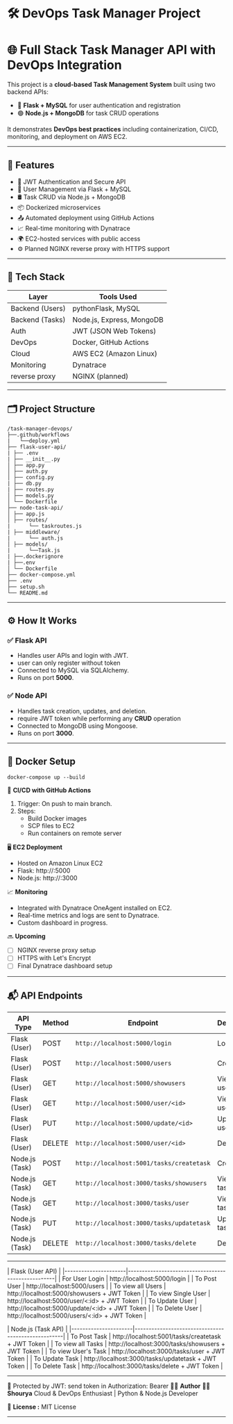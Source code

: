 # 🛠️ DevOps Task Manager Project


# 🌐 Full Stack Task Manager API with DevOps Integration

 
This project is a **cloud-based Task Management System** built using two backend APIs:
 
- 🐍 **Flask + MySQL** for user authentication and registration
- 🟢 **Node.js + MongoDB** for task CRUD operations
 
It demonstrates **DevOps best practices** including containerization, CI/CD, monitoring, and deployment on AWS EC2.

 
---

## 🚀 Features

 
- 🔐 JWT Authentication and Secure API
- 🧰 User Management via Flask + MySQL
- 🛢️ Task CRUD via Node.js + MongoDB
- 📦 Dockerized microservices
- 📤 Automated deployment using GitHub Actions
- 📈 Real-time monitoring with Dynatrace
- 🌍 EC2-hosted services with public access
- ⚙️ Planned NGINX reverse proxy with HTTPS support

  
---
 
## 🧱 Tech Stack
 
| Layer           | Tools Used               |
|-----------------|--------------------------|
| Backend (Users) | pythonFlask, MySQL       |
| Backend (Tasks) | Node.js, Express, MongoDB|
| Auth            | JWT (JSON Web Tokens)    |
| DevOps          | Docker, GitHub Actions   |
| Cloud           | AWS EC2 (Amazon Linux)   |
| Monitoring      | Dynatrace                |
| reverse proxy   | NGINX (planned)          |

 
---
 
## 🗂️ Project Structure

```
/task-manager-devops/
├──.github/workflows
|   └──deploy.yml
├── flask-user-api/
| ├── .env
| ├── __init__.py
│ ├── app.py 
│ ├── auth.py 
│ ├── config.py
| ├── db.py 
| ├── routes.py 
│ ├── models.py 
│ └── Dockerfile 
├── node-task-api/
│ ├── app.js 
│ ├── routes/ 
|      └── taskroutes.js
| ├── middleware/ 
|      └── auth.js
│ ├── models/ 
|      └──Task.js
| ├──.dockerignore
| ├──.env
│ └── Dockerfile 
├── docker-compose.yml 
├── .env 
├── setup.sh
└── README.md
```
---

## ⚙️ How It Works
 
### ✅ Flask API
 
- Handles user APIs and login with JWT.
- user can only register without token
- Connected to MySQL via SQLAlchemy.
- Runs on port **5000**.
 
### ✅ Node API
 
- Handles task creation, updates, and deletion.
- require JWT token while performing any **CRUD** operation 
- Connected to MongoDB using Mongoose.
- Runs on port **3000**.
 
--- 

## 🐳 Docker Setup

```
docker-compose up --build
```

🔁 **CI/CD with GitHub Actions**
1. Trigger: On push to main branch.
2. Steps:
    - Build Docker images
    - SCP files to EC2
    - Run containers on remote server
  
🖥️ **EC2 Deployment**
  - Hosted on Amazon Linux EC2
  - Flask: http://:5000
  - Node.js: http://:3000

📈 **Monitoring**
   - Integrated with Dynatrace OneAgent installed on EC2.
   - Real-time metrics and logs are sent to Dynatrace.
   - Custom dashboard in progress.

🔜 **Upcoming**
   - [ ] NGINX reverse proxy setup
   - [ ] HTTPS with Let's Encrypt
   - [ ] Final Dynatrace dashboard setup

---
## 📬 API Endpoints

| API Type       | Method      | Endpoint                                    | Description           | Auth Required |
|----------------|-------------|---------------------------------------------|------------------------|----------------|
| Flask (User) | POST | `http://localhost:5000/login`               | Login user            | No             |
| Flask (User) | POST | `http://localhost:5000/users`               | Create user           | No             |
| Flask (User) | GET | `http://localhost:5000/showusers`           | View all users        | Yes (JWT)      |
| Flask (User) | GET | `http://localhost:5000/user/<id>`           | View single user      | Yes (JWT)      |
| Flask (User) | PUT | `http://localhost:5000/update/<id>`         | Update user           | Yes (JWT)      |
| Flask (User) | DELETE | `http://localhost:5000/user/<id>`           | Delete user           | Yes (JWT)      |
| Node.js (Task) | POST | `http://localhost:5001/tasks/createtask`    | Create task           | Yes (JWT)      |
| Node.js (Task) | GET | `http://localhost:3000/tasks/showusers`     | View all tasks        | Yes (JWT)      |
| Node.js (Task) | GET | `http://localhost:3000/tasks/user`          | View user's tasks     | Yes (JWT)      |
| Node.js (Task) | PUT | `http://localhost:3000/tasks/updatetask`    | Update task           | Yes (JWT)      |
| Node.js (Task) | DELETE | `http://localhost:3000/tasks/delete`        | Delete task           | Yes (JWT)      |


---

| Flask (User API)                                                          |
|----------------------|----------------------------------------------------|
| For User Login       | http://localhost:5000/login                        |
| To Post User         | http://localhost:5000/users                        |
| To view all Users    | http://localhost:5000/showusers + JWT Token        | 
| To view Single User  | http://localhost:5000/user/<:id> + JWT Token       |
| To Update User       | http://localhost:5000/update/<:id> + JWT Token     |
| To Delete User       | http://localhost:5000/users/<:id> + JWT Token       |


| Node.js (Task API)                                                        |
|----------------------|----------------------------------------------------|
| To Post Task         | http://localhost:5001/tasks/createtask + JWT Token |
| To view all Tasks    | http://localhost:3000/tasks/showusers + JWT Token  | 
| To view User's Task  | http://localhost:3000/tasks/user + JWT Token       |
| To Update Task       | http://localhost:3000/tasks/updatetask + JWT Token |
| To Delete Task       | http://localhost:3000/tasks/delete + JWT Token     |

---

🔐 Protected by JWT: send token in Authorization: Bearer <token>
🧑‍💻 **Author**
👩‍💻 **Shourya**
Cloud & DevOps Enthusiast | Python & Node.js Developer

📜 **License :**
MIT License
 
---

 
